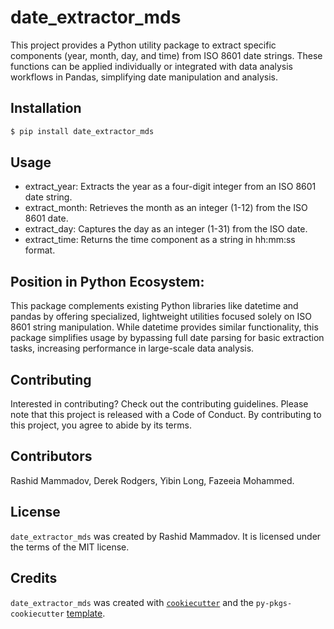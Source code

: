 # date_extractor_mds

This project provides a Python utility package to extract specific components (year, month, day, and time) from ISO 8601 date strings. These functions can be applied individually or integrated with data analysis workflows in Pandas, simplifying date manipulation and analysis.

## Installation

```bash
$ pip install date_extractor_mds
```
## Usage

- extract_year: Extracts the year as a four-digit integer from an ISO 8601 date string.
- extract_month: Retrieves the month as an integer (1-12) from the ISO 8601 date.
- extract_day: Captures the day as an integer (1-31) from the ISO date.
- extract_time: Returns the time component as a string in hh:mm:ss format.

## Position in Python Ecosystem:

This package complements existing Python libraries like datetime and pandas by offering specialized, lightweight utilities focused solely on ISO 8601 string manipulation. While datetime provides similar functionality, this package simplifies usage by bypassing full date parsing for basic extraction tasks, increasing performance in large-scale data analysis.

## Contributing

Interested in contributing? Check out the contributing guidelines. Please note that this project is released with a Code of Conduct. By contributing to this project, you agree to abide by its terms.

## Contributors

Rashid Mammadov, Derek Rodgers, Yibin Long, Fazeeia Mohammed.

## License

`date_extractor_mds` was created by Rashid Mammadov. It is licensed under the terms of the MIT license.

## Credits

`date_extractor_mds` was created with [`cookiecutter`](https://cookiecutter.readthedocs.io/en/latest/) and the `py-pkgs-cookiecutter` [template](https://github.com/py-pkgs/py-pkgs-cookiecutter).
